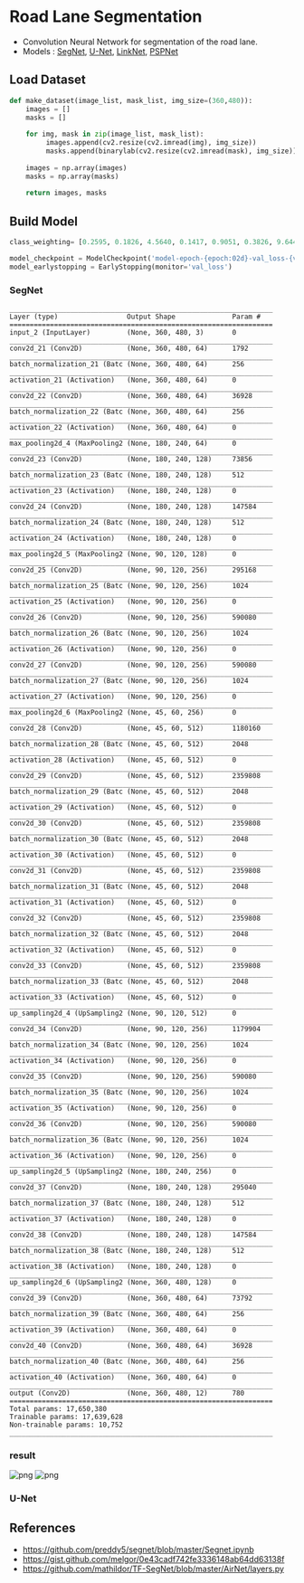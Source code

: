 # Road Lane Segmentation
 - Convolution Neural Network for segmentation of the road lane.
 - Models : [SegNet](https://arxiv.org/abs/1511.00561), [U-Net](https://arxiv.org/abs/1505.04597), [LinkNet](https://arxiv.org/abs/1707.03718), [PSPNet](https://arxiv.org/pdf/1612.01105.pdf)

## Load Dataset
```python
def make_dataset(image_list, mask_list, img_size=(360,480)):
    images = []
    masks = []
    
    for img, mask in zip(image_list, mask_list):
         images.append(cv2.resize(cv2.imread(img), img_size))
         masks.append(binarylab(cv2.resize(cv2.imread(mask), img_size)))
        
    images = np.array(images)
    masks = np.array(masks)
    
    return images, masks
```

## Build Model
```python
class_weighting= [0.2595, 0.1826, 4.5640, 0.1417, 0.9051, 0.3826, 9.6446, 1.8418, 0.6823, 6.2478, 7.3614, 1.0974]
```
```python
model_checkpoint = ModelCheckpoint('model-epoch-{epoch:02d}-val_loss-{val_loss:.2f}.hdf5', monitor='val_loss', save_best_only=True)
model_earlystopping = EarlyStopping(monitor='val_loss')
```
### SegNet
    _________________________________________________________________
    Layer (type)                 Output Shape              Param #   
    =================================================================
    input_2 (InputLayer)         (None, 360, 480, 3)       0         
    _________________________________________________________________
    conv2d_21 (Conv2D)           (None, 360, 480, 64)      1792      
    _________________________________________________________________
    batch_normalization_21 (Batc (None, 360, 480, 64)      256       
    _________________________________________________________________
    activation_21 (Activation)   (None, 360, 480, 64)      0         
    _________________________________________________________________
    conv2d_22 (Conv2D)           (None, 360, 480, 64)      36928     
    _________________________________________________________________
    batch_normalization_22 (Batc (None, 360, 480, 64)      256       
    _________________________________________________________________
    activation_22 (Activation)   (None, 360, 480, 64)      0         
    _________________________________________________________________
    max_pooling2d_4 (MaxPooling2 (None, 180, 240, 64)      0         
    _________________________________________________________________
    conv2d_23 (Conv2D)           (None, 180, 240, 128)     73856     
    _________________________________________________________________
    batch_normalization_23 (Batc (None, 180, 240, 128)     512       
    _________________________________________________________________
    activation_23 (Activation)   (None, 180, 240, 128)     0         
    _________________________________________________________________
    conv2d_24 (Conv2D)           (None, 180, 240, 128)     147584    
    _________________________________________________________________
    batch_normalization_24 (Batc (None, 180, 240, 128)     512       
    _________________________________________________________________
    activation_24 (Activation)   (None, 180, 240, 128)     0         
    _________________________________________________________________
    max_pooling2d_5 (MaxPooling2 (None, 90, 120, 128)      0         
    _________________________________________________________________
    conv2d_25 (Conv2D)           (None, 90, 120, 256)      295168    
    _________________________________________________________________
    batch_normalization_25 (Batc (None, 90, 120, 256)      1024      
    _________________________________________________________________
    activation_25 (Activation)   (None, 90, 120, 256)      0         
    _________________________________________________________________
    conv2d_26 (Conv2D)           (None, 90, 120, 256)      590080    
    _________________________________________________________________
    batch_normalization_26 (Batc (None, 90, 120, 256)      1024      
    _________________________________________________________________
    activation_26 (Activation)   (None, 90, 120, 256)      0         
    _________________________________________________________________
    conv2d_27 (Conv2D)           (None, 90, 120, 256)      590080    
    _________________________________________________________________
    batch_normalization_27 (Batc (None, 90, 120, 256)      1024      
    _________________________________________________________________
    activation_27 (Activation)   (None, 90, 120, 256)      0         
    _________________________________________________________________
    max_pooling2d_6 (MaxPooling2 (None, 45, 60, 256)       0         
    _________________________________________________________________
    conv2d_28 (Conv2D)           (None, 45, 60, 512)       1180160   
    _________________________________________________________________
    batch_normalization_28 (Batc (None, 45, 60, 512)       2048      
    _________________________________________________________________
    activation_28 (Activation)   (None, 45, 60, 512)       0         
    _________________________________________________________________
    conv2d_29 (Conv2D)           (None, 45, 60, 512)       2359808   
    _________________________________________________________________
    batch_normalization_29 (Batc (None, 45, 60, 512)       2048      
    _________________________________________________________________
    activation_29 (Activation)   (None, 45, 60, 512)       0         
    _________________________________________________________________
    conv2d_30 (Conv2D)           (None, 45, 60, 512)       2359808   
    _________________________________________________________________
    batch_normalization_30 (Batc (None, 45, 60, 512)       2048      
    _________________________________________________________________
    activation_30 (Activation)   (None, 45, 60, 512)       0         
    _________________________________________________________________
    conv2d_31 (Conv2D)           (None, 45, 60, 512)       2359808   
    _________________________________________________________________
    batch_normalization_31 (Batc (None, 45, 60, 512)       2048      
    _________________________________________________________________
    activation_31 (Activation)   (None, 45, 60, 512)       0         
    _________________________________________________________________
    conv2d_32 (Conv2D)           (None, 45, 60, 512)       2359808   
    _________________________________________________________________
    batch_normalization_32 (Batc (None, 45, 60, 512)       2048      
    _________________________________________________________________
    activation_32 (Activation)   (None, 45, 60, 512)       0         
    _________________________________________________________________
    conv2d_33 (Conv2D)           (None, 45, 60, 512)       2359808   
    _________________________________________________________________
    batch_normalization_33 (Batc (None, 45, 60, 512)       2048      
    _________________________________________________________________
    activation_33 (Activation)   (None, 45, 60, 512)       0         
    _________________________________________________________________
    up_sampling2d_4 (UpSampling2 (None, 90, 120, 512)      0         
    _________________________________________________________________
    conv2d_34 (Conv2D)           (None, 90, 120, 256)      1179904   
    _________________________________________________________________
    batch_normalization_34 (Batc (None, 90, 120, 256)      1024      
    _________________________________________________________________
    activation_34 (Activation)   (None, 90, 120, 256)      0         
    _________________________________________________________________
    conv2d_35 (Conv2D)           (None, 90, 120, 256)      590080    
    _________________________________________________________________
    batch_normalization_35 (Batc (None, 90, 120, 256)      1024      
    _________________________________________________________________
    activation_35 (Activation)   (None, 90, 120, 256)      0         
    _________________________________________________________________
    conv2d_36 (Conv2D)           (None, 90, 120, 256)      590080    
    _________________________________________________________________
    batch_normalization_36 (Batc (None, 90, 120, 256)      1024      
    _________________________________________________________________
    activation_36 (Activation)   (None, 90, 120, 256)      0         
    _________________________________________________________________
    up_sampling2d_5 (UpSampling2 (None, 180, 240, 256)     0         
    _________________________________________________________________
    conv2d_37 (Conv2D)           (None, 180, 240, 128)     295040    
    _________________________________________________________________
    batch_normalization_37 (Batc (None, 180, 240, 128)     512       
    _________________________________________________________________
    activation_37 (Activation)   (None, 180, 240, 128)     0         
    _________________________________________________________________
    conv2d_38 (Conv2D)           (None, 180, 240, 128)     147584    
    _________________________________________________________________
    batch_normalization_38 (Batc (None, 180, 240, 128)     512       
    _________________________________________________________________
    activation_38 (Activation)   (None, 180, 240, 128)     0         
    _________________________________________________________________
    up_sampling2d_6 (UpSampling2 (None, 360, 480, 128)     0         
    _________________________________________________________________
    conv2d_39 (Conv2D)           (None, 360, 480, 64)      73792     
    _________________________________________________________________
    batch_normalization_39 (Batc (None, 360, 480, 64)      256       
    _________________________________________________________________
    activation_39 (Activation)   (None, 360, 480, 64)      0         
    _________________________________________________________________
    conv2d_40 (Conv2D)           (None, 360, 480, 64)      36928     
    _________________________________________________________________
    batch_normalization_40 (Batc (None, 360, 480, 64)      256       
    _________________________________________________________________
    activation_40 (Activation)   (None, 360, 480, 64)      0         
    _________________________________________________________________
    output (Conv2D)              (None, 360, 480, 12)      780       
    =================================================================
    Total params: 17,650,380
    Trainable params: 17,639,628
    Non-trainable params: 10,752
    _________________________________________________________________

### result 
![png](output_28_0.png)
![png](output_32_0.png)

### U-Net

## References
 - https://github.com/preddy5/segnet/blob/master/Segnet.ipynb
 - https://gist.github.com/melgor/0e43cadf742fe3336148ab64dd63138f
 - https://github.com/mathildor/TF-SegNet/blob/master/AirNet/layers.py
